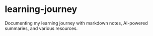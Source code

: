 # learning-journey
Documenting my learning journey with markdown notes, AI-powered summaries, and various resources.
